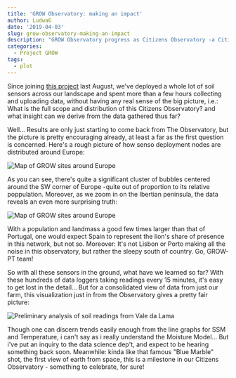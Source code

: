 ```yaml
---
title: 'GROW Observatory: making an impact'
author: Ludwa6
date: '2019-04-03'
slug: grow-observatory-making-an-impact
description: "GROW Observatory progress as Citizens Observatory -a Citizens Science project in Remote Sensing technology, Soil Science application"
categories:
  - Project GROW
tags:
  - plot
---
```

Since joining [this project](https://www.growobservatory.org) last August, we've deployed a whole lot of soil sensors across our landscape and spent more than a few hours collecting and uploading data, without having any real sense of the big picture, i.e.: What is the full scope and distribution of this Citizens Observatory? and what insight can we derive from the data gathered thus far?

Well... Results are only just starting to come back from The Observatory, but the picture is pretty encouraging already, at least a far as the first question is concerned.  Here's a rough picture of how senso deployment nodes are distributed around Europe:

![Map of GROW sites around Europe](/post/2019-04-03-grow-observatory-making-an-impact_files/GROW-EU,deploymentMap.png)

As you can see, there's quite a significant cluster of bubbles centered around the SW corner of Europe -quite out of proportion to its relative poppulation.  Moreover, as we zoom in on the Ibertian peninsula, the data reveals an even more surprising truth:

![Map of GROW sites around Europe](/post/2019-04-03-grow-observatory-making-an-impact_files/GROW-Iberia,DeploymentMap.png)

With a population and landmass a good few times larger than that of Portugal, one would expect Spain to represent the lion's share of presence in this network, but not so.  Moreover: It's not Lisbon or Porto making all the noise in this observatory, but rather the sleepy south of country.  Go, GROW-PT team! 

So with all these sensors in the ground, what have we learned so far?  With these hundreds of data loggers taking readings every 15 minutes, it's easy to get lost in the detail... But for a consolidated view of data from just our farm, this visualization just in from the Observatory gives a pretty fair picture:

![Preliminary analysis of soil readings from Vale da Lama](/post/2019-04-03-grow-observatory-making-an-impact_files/GROW-VdL.png)

Though one can discern trends easily enough from the line graphs for SSM and Temperature, i can't say as i really understand the Moisture Model... But i've put an inquiry to the data science dep't, and expect to be hearing something back soon.  Meanwhile: kinda like that famous "Blue Marble" shot, the first view of earth from space, this is a milestone in our Citizens Observatory - something to celebrate, for sure!